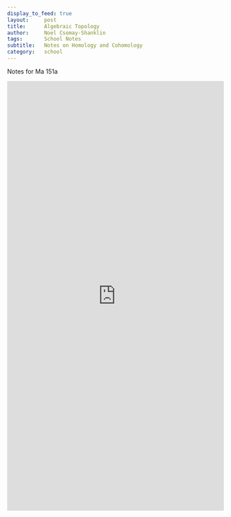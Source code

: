 ```yaml
---
display_to_feed: true
layout:     post
title:      Algebraic Topology
author:     Noel Csomay-Shanklin
tags: 		School Notes
subtitle:  	Notes on Homology and Cohomology
category:   school
---
```

Notes for Ma 151a
<iframe style="width:100%" height="1000px" src="https://noelc-s.github.io/website/img/Algebraic_Topology_notes.pdf" frameborder="0" allowfullscreen></iframe>

